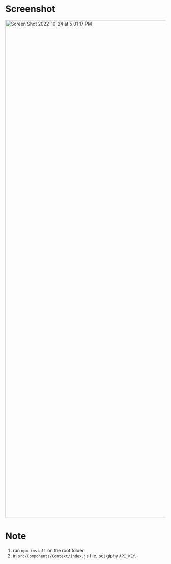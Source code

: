 # Screenshot
<img width="1558" alt="Screen Shot 2022-10-24 at 5 01 17 PM" src="https://user-images.githubusercontent.com/89882954/197491759-5c76c2af-03b0-4809-949a-f267485adc63.png">

# Note
1. run `npm install` on the root folder
2. in `src/Components/Context/index.js` file, set giphy `API_KEY`.
